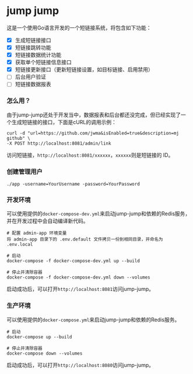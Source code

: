 jump jump
===
这是一个使用Go语言开发的一个短链接系统，将包含如下功能：
- [x] 生成短链接接口
- [x] 短链接跳转功能
- [x] 短链接数据统计功能
- [x] 获取单个短链接信息接口
- [x] 短链接更新接口（更新短链接设置，如目标链接、启用禁用）
- [ ] 后台用户验证
- [ ] 短链接数据报表

### 怎么用？
由于jump-jump还处于开发当中，数据报表和后台都还没完成，但已经实现了一个生成短链接的接口，下面是cURL的调用示例：
```
curl -d "url=https://github.com/jwma&isEnabled=true&description=mj github" \
-X POST http://localhost:8081/admin/link
```

访问短链接，`http://localhost:8081/xxxxxx`，`xxxxxx`则是短链接的 ID。

### 创建管理用户
`./app -username=YourUsername -password=YourPassword`

### 开发环境
可以使用提供的`docker-compose-dev.yml`来启动jump-jump和依赖的Redis服务，并在开发过程中会自动编译新代码。
```
# 配置 admin-app 环境变量
将 admin-app 目录下的 .env.default 文件拷贝一份到相同目录，并命名为 .env.local

# 启动
docker-compose -f docker-compose-dev.yml up --build

# 停止并清除容器
docker-compose -f docker-compose-dev.yml down --volumes
```
启动成功后，可以打开`http://localhost:8081`访问jump-jump。

### 生产环境
可以使用提供的`docker-compose.yml`来启动jump-jump和依赖的Redis服务。
```
# 启动
docker-compose up --build

# 停止并清除容器
docker-compose down --volumes
```
启动成功后，可以打开`http://localhost:8080`访问jump-jump。
